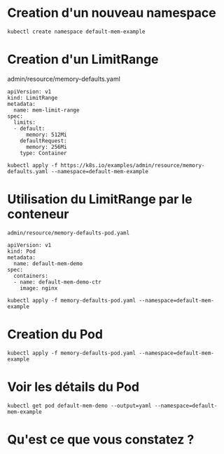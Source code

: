 # Creation d'un nouveau namespace
```
kubectl create namespace default-mem-example
```
# Creation d'un LimitRange 

admin/resource/memory-defaults.yaml 
```
apiVersion: v1
kind: LimitRange
metadata:
  name: mem-limit-range
spec:
  limits:
  - default:
      memory: 512Mi
    defaultRequest:
      memory: 256Mi
    type: Container

kubectl apply -f https://k8s.io/examples/admin/resource/memory-defaults.yaml --namespace=default-mem-example
```
# Utilisation du LimitRange par le conteneur
```
admin/resource/memory-defaults-pod.yaml 

apiVersion: v1
kind: Pod
metadata:
  name: default-mem-demo
spec:
  containers:
  - name: default-mem-demo-ctr
    image: nginx

kubectl apply -f memory-defaults-pod.yaml --namespace=default-mem-example
```
# Creation du Pod
```
kubectl apply -f memory-defaults-pod.yaml --namespace=default-mem-example
```
# Voir les détails du Pod
```
kubectl get pod default-mem-demo --output=yaml --namespace=default-mem-example
```
# Qu'est ce que vous constatez ?
